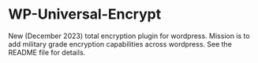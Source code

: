 # WP-Universal-Encrypt
New (December 2023) total encryption plugin for wordpress. Mission is to add military grade encryption capabilities across wordpress. See the README file for details.
